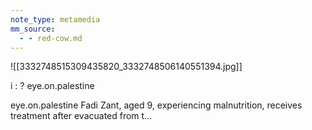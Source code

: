 ```yaml
---
note_type: metamedia
mm_source:
  - - red-cow.md
---
```


![[3332748515309435820_3332748506140551394.jpg]]

i :
? eye.on.palestine

eye.on.palestine Fadi Zant, aged 9, experiencing
malnutrition, receives treatment after evacuated from t...


